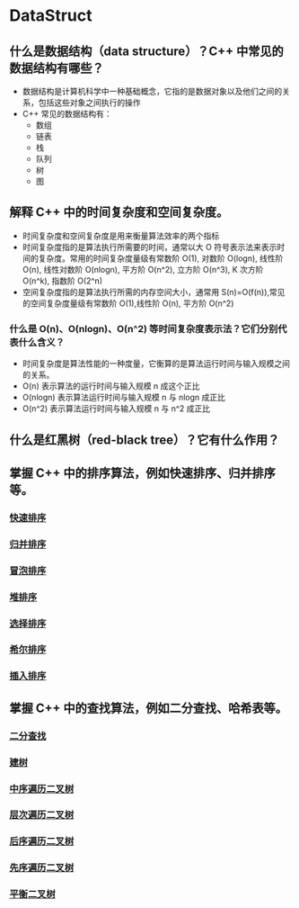 # DataStruct

## 什么是数据结构（data structure）？C++ 中常见的数据结构有哪些？
+ 数据结构是计算机科学中一种基础概念，它指的是数据对象以及他们之间的关系，包括这些对象之间执行的操作
+ C++ 常见的数据结构有：
    - 数组
    - 链表
    - 栈
    - 队列
    - 树
    - 图

## 解释 C++ 中的时间复杂度和空间复杂度。
+ 时间复杂度和空间复杂度是用来衡量算法效率的两个指标
+ 时间复杂度指的是算法执行所需要的时间，通常以大 O 符号表示法来表示时间的复杂度。常用的时间复杂度量级有常数阶 O(1), 对数阶 O(logn), 线性阶 O(n), 线性对数阶 O(nlogn), 平方阶 O(n^2), 立方阶 O(n^3), K 次方阶 O(n^k), 指数阶 O(2^n)
+ 空间复杂度指的是算法执行所需的内存空间大小，通常用 S(n)=O(f(n)),常见的空间复杂度量级有常数阶 O(1),线性阶 O(n), 平方阶 O(n^2)

### 什么是 O(n)、O(nlogn)、O(n^2) 等时间复杂度表示法？它们分别代表什么含义？
+ 时间复杂度是算法性能的一种度量，它衡算的是算法运行时间与输入规模之间的关系。
+ O(n) 表示算法的运行时间与输入规模 n 成这个正比
+ O(nlogn) 表示算法运行时间与输入规模 n 与 nlogn 成正比
+ O(n^2) 表示算法运行时间与输入规模 n 与 n^2 成正比

##  什么是红黑树（red-black tree）？它有什么作用？

## 掌握 C++ 中的排序算法，例如快速排序、归并排序等。
### [快速排序](./quickSort.cpp)
### [归并排序](./mergeSort.cpp)
### [冒泡排序](./bubbleSort.cpp)
### [堆排序](./heapSort.cpp)
### [选择排序](./selectSort.cpp)
### [希尔排序](./shellSort.cpp)
### [插入排序](./insertSort.cpp)

## 掌握 C++ 中的查找算法，例如二分查找、哈希表等。
### [二分查找](./binaryTree.cpp)
### [建树](./createTree.cpp)
### [中序遍历二叉树](./inorderTraversal.cpp)
### [层次遍历二叉树](./levelOrder.cpp)
### [后序遍历二叉树](./postorderTraversal.cpp)
### [先序遍历二叉树](./preorderTraversal.cpp)
### [平衡二叉树](./AVL.cpp)

